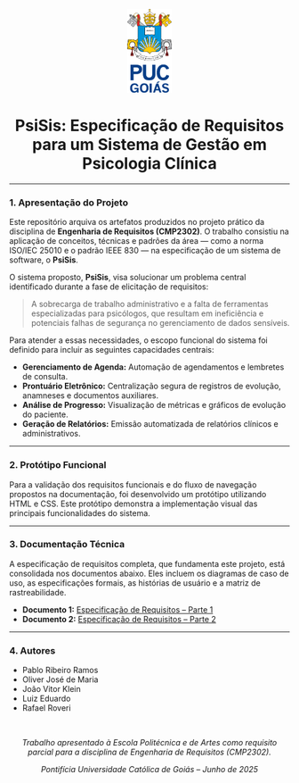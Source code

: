 <p align="center">
  <img src="/images/puc-goias-vertical.png" alt="Logo da Pontifícia Universidade Católica de Goiás" height="150"/>
</p>

<h1 align="center">PsiSis: Especificação de Requisitos para um Sistema de Gestão em Psicologia Clínica</h1>

---

### **1. Apresentação do Projeto**

Este repositório arquiva os artefatos produzidos no projeto prático da disciplina de **Engenharia de Requisitos (CMP2302)**. O trabalho consistiu na aplicação de conceitos, técnicas e padrões da área — como a norma ISO/IEC 25010 e o padrão IEEE 830 — na especificação de um sistema de software, o **PsiSis**.

O sistema proposto, **PsiSis**, visa solucionar um problema central identificado durante a fase de elicitação de requisitos:
> A sobrecarga de trabalho administrativo e a falta de ferramentas especializadas para psicólogos, que resultam em ineficiência e potenciais falhas de segurança no gerenciamento de dados sensíveis.

Para atender a essas necessidades, o escopo funcional do sistema foi definido para incluir as seguintes capacidades centrais:

* **Gerenciamento de Agenda:** Automação de agendamentos e lembretes de consulta.
* **Prontuário Eletrônico:** Centralização segura de registros de evolução, anamneses e documentos auxiliares.
* **Análise de Progresso:** Visualização de métricas e gráficos de evolução do paciente.
* **Geração de Relatórios:** Emissão automatizada de relatórios clínicos e administrativos.

---

### **2. Protótipo Funcional**

Para a validação dos requisitos funcionais e do fluxo de navegação propostos na documentação, foi desenvolvido um protótipo utilizando HTML e CSS. Este protótipo demonstra a implementação visual das principais funcionalidades do sistema.

---

### **3. Documentação Técnica**

A especificação de requisitos completa, que fundamenta este projeto, está consolidada nos documentos abaixo. Eles incluem os diagramas de caso de uso, as especificações formais, as histórias de usuário e a matriz de rastreabilidade.

* **Documento 1:** [Especificação de Requisitos – Parte 1](/ESPECIFICA%C3%87%C3%83O%20DE%20REQUISITOS%20PARA%20UM%20SISTEMA%20DE%20PSICOLOGIA%20-%20PARTE%201%20(1).pdf)
* **Documento 2:** [Especificação de Requisitos – Parte 2](/ESPECIFICA%C3%87%C3%83O%20DE%20REQUISITOS%20PARA%20UM%20SISTEMA%20DE%20PSICOLOGIA%20-%20PARTE%202.pdf)

---

### **4. Autores**

* Pablo Ribeiro Ramos
* Oliver José de Maria
* João Vitor Klein
* Luiz Eduardo
* Rafael Roveri

<br>
<p align="center"><em>Trabalho apresentado à Escola Politécnica e de Artes como requisito parcial para a disciplina de Engenharia de Requisitos (CMP2302).</em></p>
<p align="center"><em>Pontifícia Universidade Católica de Goiás – Junho de 2025</em></p>